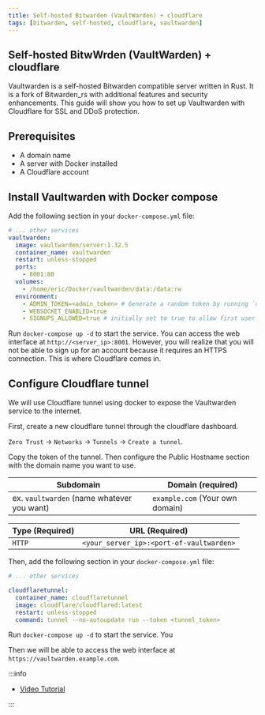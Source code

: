 ```yaml
---
title: Self-hosted Bitwarden (VaultWarden) + cloudflare
tags: [bitwarden, self-hosted, cloudflare, vaultwarden]
---
```


## Self-hosted BitwWrden (VaultWarden) + cloudflare

Vaultwarden is a self-hosted Bitwarden compatible server written in Rust. It is a fork of Bitwarden_rs with additional features and security enhancements. This guide will show you how to set up Vaultwarden with Cloudflare for SSL and DDoS protection.

## Prerequisites

- A domain name
- A server with Docker installed
- A Cloudflare account

## Install Vaultwarden with Docker compose

Add the following section in your `docker-compose.yml` file:

```yaml
# ... other services
vaultwarden:
  image: vaultwarden/server:1.32.5
  container_name: vaultwarden
  restart: unless-stopped
  ports:
    - 8001:80
  volumes:
    - /home/eric/Docker/vaultwarden/data:/data:rw
  environment:
    - ADMIN_TOKEN=<admin_token> # Generate a random token by running `openssl rand -base64 48`
    - WEBSOCKET_ENABLED=true
    - SIGNUPS_ALLOWED=true # initially set to true to allow first user to register then set to false
```

Run `docker-compose up -d` to start the service. You can access the web interface at `http://<server_ip>:8001`.
However, you will realize that you will not be able to sign up for an account because it requires an HTTPS connection. This is where Cloudflare comes in.

## Configure Cloudflare tunnel

We will use Cloudflare tunnel using docker to expose the Vaultwarden service to the internet.

First, create a new cloudflare tunnel through the cloudflare dashboard.

`Zero Trust` -> `Networks` -> `Tunnels` -> `Create a tunnel`.

Copy the token of the tunnel. Then configure the Public Hostname section with the domain name you want to use.

| Subdomain                                  | Domain (required)               |
| ------------------------------------------ | ------------------------------- |
| ex. `vaultwarden` (name whatever you want) | `example.com` (Your own domain) |

| Type (Required) | URL (Required)                           |
| --------------- | ---------------------------------------- |
| `HTTP`          | `<your_server_ip>:<port-of-vaultwarden>` |

Then, add the following section in your `docker-compose.yml` file:

```yaml
# ... other services

cloudflaretunnel:
  container_name: cloudflaretunnel
  image: cloudflare/cloudflared:latest
  restart: unless-stopped
  command: tunnel --no-autoupdate run --token <tunnel_token>
```

Run `docker-compose up -d` to start the service. You

Then we will be able to access the web interface at `https://vaultwarden.example.com`.

:::info

- [Video Tutorial](https://youtu.be/EARDyWw7Id4?si=_AjWqb0bgwL-MUiT)

:::
